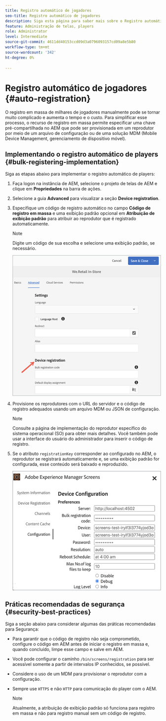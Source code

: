 ```yaml
---
title: Registro automático de jogadores
seo-title: Registro automático de jogadores
description: Siga esta página para saber mais sobre o Registro automático de players com AMS/Telas no local.
feature: Administração de telas, players
role: Administrator
level: Intermediate
source-git-commit: 4611dd40153ccd09d3a0796093157cd09a8e5b80
workflow-type: tm+mt
source-wordcount: '342'
ht-degree: 0%

---
```



# Registro automático de jogadores {#auto-registration}

O registro em massa de milhares de jogadores manualmente pode se tornar muito complicado e aumenta o tempo e o custo. Para simplificar esse processo, o recurso de registro em massa permite especificar uma chave pré-compartilhada no AEM que pode ser provisionada em um reprodutor por meio de um arquivo de configuração ou de uma solução MDM (Mobile Device Management, gerenciamento de dispositivo móvel).

## Implementando o registro automático de players {#bulk-registering-implementation}

Siga as etapas abaixo para implementar o registro automático de players:

1. Faça logon na instância de AEM, selecione o projeto de telas de AEM e clique em **Propriedades** na barra de ações.
1. Selecione a guia **Advanced** para visualizar a seção **Device registration**.

1. Especifique um código de registro automático no campo **Código de registro em massa** e uma exibição padrão opcional em **Atribuição de exibição padrão** para atribuir ao reprodutor que é registrado automaticamente.
   >[!NOTE]
   >Digite um código de sua escolha e selecione uma exibição padrão, se necessário.

   ![imagem](/help/user-guide/assets/auto-registration/auto-register1.png)
1. Provisione os reprodutores com o URL do servidor e o código de registro adequados usando um arquivo MDM ou JSON de configuração.

   >[!NOTE]
   >Consulte a página de implementação do reprodutor específico do sistema operacional (SO) para obter mais detalhes. Você também pode usar a interface do usuário do administrador para inserir o código de registro.

1. Se o atributo `registrationKey` corresponder ao configurado no AEM, o reprodutor se registrará automaticamente e, se uma exibição padrão for configurada, esse conteúdo será baixado e reproduzido.

   ![imagem](/help/user-guide/assets/auto-registration/auto-register2.png)

## Práticas recomendadas de segurança {#security-best-practices}

Siga a seção abaixo para considerar algumas das práticas recomendadas para Segurança:

* Para garantir que o código de registro não seja comprometido, configure o código em AEM antes de iniciar o registro em massa e, quando concluído, limpe esse campo e salve em AEM.

* Você pode configurar o caminho `/bin/screens/registration` para ser acessível somente a partir de intervalos IP conhecidos, se possível.

* Considere o uso de um MDM para provisionar o reprodutor com a configuração.

* Sempre use `HTTPS` e não `HTTP` para comunicação do player com o AEM.

   >[!NOTE]
   >Atualmente, a atribuição de exibição padrão só funciona para registro em massa e não para registro manual sem um código de registro.